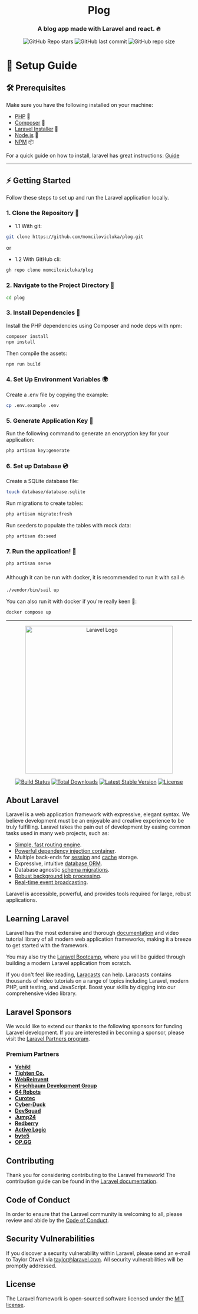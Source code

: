 <div align="center">
    <h1><b>Plog</b></h1>
    <h3>A blog app made with Laravel and react. 🔥 </h3>
    
![GitHub Repo stars](https://img.shields.io/github/stars/momcilovicluka/plog?style=for-the-badge&color=ff0050) 
![GitHub last commit](https://img.shields.io/github/last-commit/momcilovicluka/plog?style=for-the-badge&color=ff0050) 
![GitHub repo size](https://img.shields.io/github/repo-size/momcilovicluka/plog?style=for-the-badge&color=ff0050)
</div>


# 🚀 Setup Guide
## 🛠 Prerequisites

Make sure you have the following installed on your machine:

- [PHP](https://www.php.net/downloads) 🐘
- [Composer](https://getcomposer.org/) 🎻
- [Laravel Installer](https://github.com/laravel/installer) 🐛
- [Node.js](https://nodejs.org/) 🧩
- [NPM](https://www.npmjs.com/) 📦

For a quick guide on how to install, laravel has great instructions:
[Guide](https://laravel.com/docs/11.x/installation#installing-php)

---

## ⚡️ Getting Started

Follow these steps to set up and run the Laravel application locally.

### 1. Clone the Repository 📂
- 1.1 With git:
```bash
git clone https://github.com/momcilovicluka/plog.git
```
or
- 1.2 With GitHub cli:
```bash
gh repo clone momcilovicluka/plog
```

### 2. Navigate to the Project Directory 📁
```bash
cd plog
```

### 3. Install Dependencies 🚀
Install the PHP dependencies using Composer and node deps with npm:
```bash
composer install
npm install
```
Then compile the assets:
```bash
npm run build
```

### 4. Set Up Environment Variables 🌍
Create a .env file by copying the example:
```bash
cp .env.example .env
```

### 5. Generate Application Key 🔑
Run the following command to generate an encryption key for your application:
```bash
php artisan key:generate
```

### 6. Set up Database 💿
Create a SQLite database file:
```bash
touch database/database.sqlite
```
Run migrations to create tables:
```bash
php artisan migrate:fresh
```
Run seeders to populate the tables with mock data:
```bash
php artisan db:seed
```

### 7. Run the application! 💨
```bash
php artisan serve
```

Although it can be run with docker, it is recommended to run it with sail ⛵
```bash
./vendor/bin/sail up
```

You can also run it with docker if you're really keen 🐳:
```bash
docker compose up
```

---

<p align="center"><a href="https://laravel.com" target="_blank"><img src="https://raw.githubusercontent.com/laravel/art/master/logo-lockup/5%20SVG/2%20CMYK/1%20Full%20Color/laravel-logolockup-cmyk-red.svg" width="400" alt="Laravel Logo"></a></p>

<p align="center">
<a href="https://github.com/laravel/framework/actions"><img src="https://github.com/laravel/framework/workflows/tests/badge.svg" alt="Build Status"></a>
<a href="https://packagist.org/packages/laravel/framework"><img src="https://img.shields.io/packagist/dt/laravel/framework" alt="Total Downloads"></a>
<a href="https://packagist.org/packages/laravel/framework"><img src="https://img.shields.io/packagist/v/laravel/framework" alt="Latest Stable Version"></a>
<a href="https://packagist.org/packages/laravel/framework"><img src="https://img.shields.io/packagist/l/laravel/framework" alt="License"></a>
</p>

## About Laravel

Laravel is a web application framework with expressive, elegant syntax. We believe development must be an enjoyable and creative experience to be truly fulfilling. Laravel takes the pain out of development by easing common tasks used in many web projects, such as:

- [Simple, fast routing engine](https://laravel.com/docs/routing).
- [Powerful dependency injection container](https://laravel.com/docs/container).
- Multiple back-ends for [session](https://laravel.com/docs/session) and [cache](https://laravel.com/docs/cache) storage.
- Expressive, intuitive [database ORM](https://laravel.com/docs/eloquent).
- Database agnostic [schema migrations](https://laravel.com/docs/migrations).
- [Robust background job processing](https://laravel.com/docs/queues).
- [Real-time event broadcasting](https://laravel.com/docs/broadcasting).

Laravel is accessible, powerful, and provides tools required for large, robust applications.

## Learning Laravel

Laravel has the most extensive and thorough [documentation](https://laravel.com/docs) and video tutorial library of all modern web application frameworks, making it a breeze to get started with the framework.

You may also try the [Laravel Bootcamp](https://bootcamp.laravel.com), where you will be guided through building a modern Laravel application from scratch.

If you don't feel like reading, [Laracasts](https://laracasts.com) can help. Laracasts contains thousands of video tutorials on a range of topics including Laravel, modern PHP, unit testing, and JavaScript. Boost your skills by digging into our comprehensive video library.

## Laravel Sponsors

We would like to extend our thanks to the following sponsors for funding Laravel development. If you are interested in becoming a sponsor, please visit the [Laravel Partners program](https://partners.laravel.com).

### Premium Partners

- **[Vehikl](https://vehikl.com/)**
- **[Tighten Co.](https://tighten.co)**
- **[WebReinvent](https://webreinvent.com/)**
- **[Kirschbaum Development Group](https://kirschbaumdevelopment.com)**
- **[64 Robots](https://64robots.com)**
- **[Curotec](https://www.curotec.com/services/technologies/laravel/)**
- **[Cyber-Duck](https://cyber-duck.co.uk)**
- **[DevSquad](https://devsquad.com/hire-laravel-developers)**
- **[Jump24](https://jump24.co.uk)**
- **[Redberry](https://redberry.international/laravel/)**
- **[Active Logic](https://activelogic.com)**
- **[byte5](https://byte5.de)**
- **[OP.GG](https://op.gg)**

## Contributing

Thank you for considering contributing to the Laravel framework! The contribution guide can be found in the [Laravel documentation](https://laravel.com/docs/contributions).

## Code of Conduct

In order to ensure that the Laravel community is welcoming to all, please review and abide by the [Code of Conduct](https://laravel.com/docs/contributions#code-of-conduct).

## Security Vulnerabilities

If you discover a security vulnerability within Laravel, please send an e-mail to Taylor Otwell via [taylor@laravel.com](mailto:taylor@laravel.com). All security vulnerabilities will be promptly addressed.

## License

The Laravel framework is open-sourced software licensed under the [MIT license](https://opensource.org/licenses/MIT).
